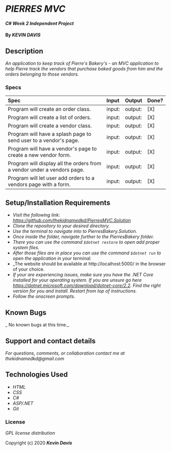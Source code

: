 # _PIERRES MVC_

#### _C# Week 2 Independent Project_

#### By _**KEVIN DAVIS**_

## Description

_An application to keep track of Pierre's Bakery's - an MVC application to help Pierre track the vendors that purchase baked goods from him and the orders belonging to those vendors._

### Specs
| Spec | Input | Output | Done? |
| :-------------     | :------------- | :------------- | :------------- | 
| Program will create an order class. | input: | output: | [X] |
| Program will create a list of orders. | input: | output: | [X] |
| Program will create a vendor class. | input: | output: | [X] |
| Program will have a splash page to send user to a vendor's page. | input: | output:  | [X] |
| Program will have a vendor's page to create a new vendor form. | input: | output: | [X] |
| Program will display all the orders from a vendor under a vendors page. | input:| output: | [X] |
| Program will let user add orders to a vendors page with a form. | input:| output: | [X] |


## Setup/Installation Requirements

* _Visit the following link: https://github.com/thekidnamedkd/PierresMVC.Solution_
* _Clone the repository to your desired directory._
* _Use the terminal to navigate into to PierresBakery.Solution._
* _Once inside the folder, navigate further to the PierresBakery folder._
* _There you can use the command ```$dotnet restore``` to open add proper system files._
* _After those files are in place you can use the command ```$dotnet run``` to open the application in your terminal._
* _The website should be available at http://localhost:5000/ in the browser of your choice.
* _If your are experiencing issues, make sure you have the .NET Core installed for your operating system. If you are unsure go here https://dotnet.microsoft.com/download/dotnet-core/2.2. Find the right version for you and install. Restart from top of instructions._
* _Follow the onscreen prompts._


## Known Bugs

_ No known bugs at this time._

## Support and contact details

_For questions, comments, or collaboration contact me at thekidnamedkd@gmail.com_

## Technologies Used

* _HTML_
* _CSS_
* _C#_
* _ASP/.NET_
* _Git_

### License

*GPL license distribution*

Copyright (c) 2020 **_Kevin Davis_**
